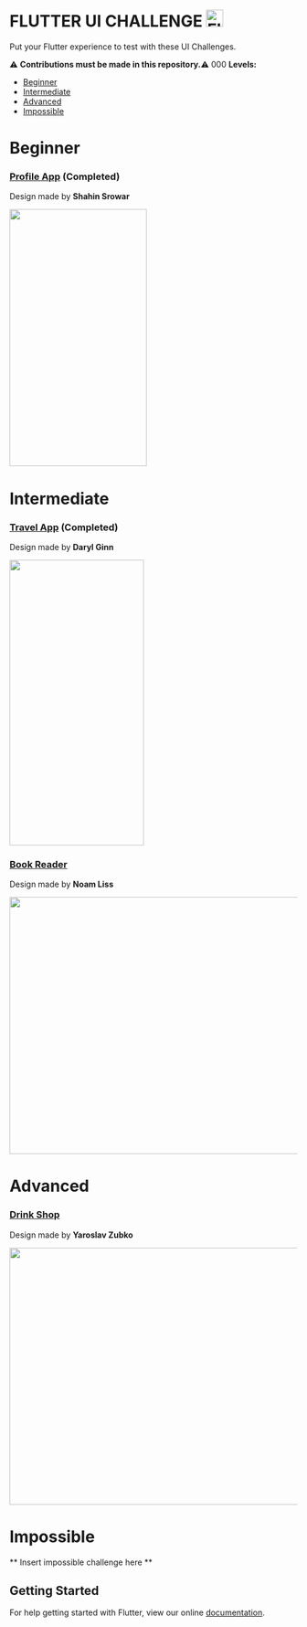 # FLUTTER UI CHALLENGE <img src="https://flutter.io/images/flutter-mark-square-100.png" alt="Flutter" width="30" height="30" />

Put your Flutter experience to test with these UI Challenges. 

:warning: **Contributions must be made in this repository.**:warning:
000
**Levels:**
- [Beginner](#beginner)
- [Intermediate](#intermediate)
- [Advanced](#advanced)
- [Impossible](#impossible)



# Beginner

### [Profile App](https://github.com/tomialagbe/flutter_ui_challenges/tree/master/profile) (Completed)
Design made by **Shahin Srowar**

[<img src="https://github.com/tomialagbe/flutter_ui_challenges/blob/master/profile/profile_screen.png" width="240" height="450">](https://dribbble.com/shots/4249249-Profile-App-Screen-Exploration)

# Intermediate 

### [Travel App](https://github.com/tomialagbe/flutter_ui_challenges/tree/master/travel) (Completed)
Design made by **Daryl Ginn**

[<img src="https://github.com/tomialagbe/flutter_ui_challenges/blob/master/travel/travel_app.gif" width="235" height="500">](https://dribbble.com/shots/4301490-Travel-App)


### [Book Reader](https://dribbble.com/shots/3911197-DesignBetter-co-app-concept-in-InVision-Studio)
Design made by **Noam Liss**

[<img src="https://cdn.dribbble.com/users/128918/screenshots/3911197/noam-dribbble-v8.gif" width="600" height="450">](https://dribbble.com/shots/3911197-DesignBetter-co-app-concept-in-InVision-Studio)

# Advanced

### [Drink Shop](https://github.com/tomialagbe/flutter_ui_challenges/tree/master/drinkshop)
Design made by **Yaroslav Zubko**

[<img src="https://github.com/tomialagbe/flutter_ui_challenges/blob/master/drinkshop.gif" width="600" height="450">](https://dribbble.com/shots/3843453-Drink-Shop)

# Impossible

** Insert impossible challenge here **

## Getting Started

For help getting started with Flutter, view our online
[documentation](https://flutter.io/docs).
